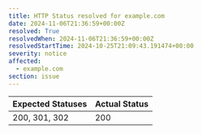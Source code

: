```yaml
---
title: HTTP Status resolved for example.com
date: 2024-11-06T21:36:59+00:00Z
resolved: True
resolvedWhen: 2024-11-06T21:36:59+00:00Z
resolvedStartTime: 2024-10-25T21:09:43.191474+00:00
severity: notice
affected:
  - example.com
section: issue
---
```


| Expected Statuses | Actual Status  |
|-------------------|----------------|
| 200, 301, 302 | 200 |
